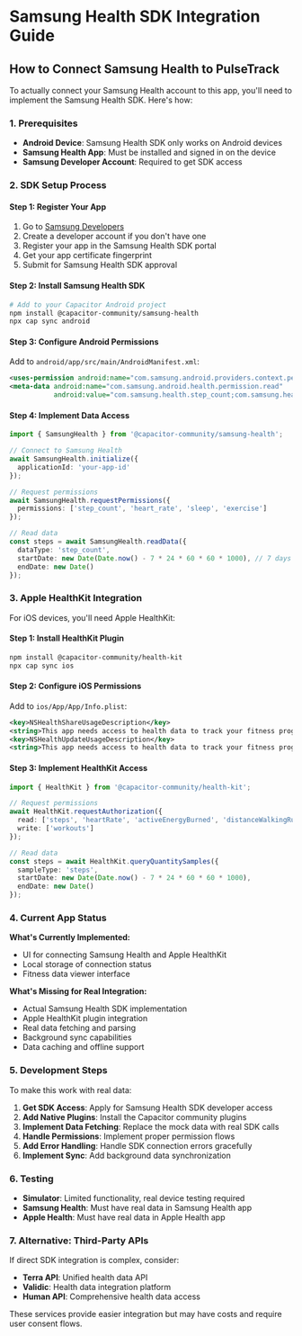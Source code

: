 # Samsung Health SDK Integration Guide

## How to Connect Samsung Health to PulseTrack

To actually connect your Samsung Health account to this app, you'll need to implement the Samsung Health SDK. Here's how:

### 1. Prerequisites

- **Android Device**: Samsung Health SDK only works on Android devices
- **Samsung Health App**: Must be installed and signed in on the device
- **Samsung Developer Account**: Required to get SDK access

### 2. SDK Setup Process

#### Step 1: Register Your App
1. Go to [Samsung Developers](https://developer.samsung.com/)
2. Create a developer account if you don't have one
3. Register your app in the Samsung Health SDK portal
4. Get your app certificate fingerprint
5. Submit for Samsung Health SDK approval

#### Step 2: Install Samsung Health SDK
```bash
# Add to your Capacitor Android project
npm install @capacitor-community/samsung-health
npx cap sync android
```

#### Step 3: Configure Android Permissions
Add to `android/app/src/main/AndroidManifest.xml`:
```xml
<uses-permission android:name="com.samsung.android.providers.context.permission.WRITE_USE_APP_FEATURE_SURVEY" />
<meta-data android:name="com.samsung.android.health.permission.read"
           android:value="com.samsung.health.step_count;com.samsung.health.heart_rate" />
```

#### Step 4: Implement Data Access
```typescript
import { SamsungHealth } from '@capacitor-community/samsung-health';

// Connect to Samsung Health
await SamsungHealth.initialize({
  applicationId: 'your-app-id'
});

// Request permissions
await SamsungHealth.requestPermissions({
  permissions: ['step_count', 'heart_rate', 'sleep', 'exercise']
});

// Read data
const steps = await SamsungHealth.readData({
  dataType: 'step_count',
  startDate: new Date(Date.now() - 7 * 24 * 60 * 60 * 1000), // 7 days ago
  endDate: new Date()
});
```

### 3. Apple HealthKit Integration

For iOS devices, you'll need Apple HealthKit:

#### Step 1: Install HealthKit Plugin
```bash
npm install @capacitor-community/health-kit
npx cap sync ios
```

#### Step 2: Configure iOS Permissions
Add to `ios/App/App/Info.plist`:
```xml
<key>NSHealthShareUsageDescription</key>
<string>This app needs access to health data to track your fitness progress</string>
<key>NSHealthUpdateUsageDescription</key>
<string>This app needs access to health data to track your fitness progress</string>
```

#### Step 3: Implement HealthKit Access
```typescript
import { HealthKit } from '@capacitor-community/health-kit';

// Request permissions
await HealthKit.requestAuthorization({
  read: ['steps', 'heartRate', 'activeEnergyBurned', 'distanceWalkingRunning'],
  write: ['workouts']
});

// Read data
const steps = await HealthKit.queryQuantitySamples({
  sampleType: 'steps',
  startDate: new Date(Date.now() - 7 * 24 * 60 * 60 * 1000),
  endDate: new Date()
});
```

### 4. Current App Status

**What's Currently Implemented:**
- UI for connecting Samsung Health and Apple HealthKit
- Local storage of connection status
- Fitness data viewer interface

**What's Missing for Real Integration:**
- Actual Samsung Health SDK implementation
- Apple HealthKit plugin integration  
- Real data fetching and parsing
- Background sync capabilities
- Data caching and offline support

### 5. Development Steps

To make this work with real data:

1. **Get SDK Access**: Apply for Samsung Health SDK developer access
2. **Add Native Plugins**: Install the Capacitor community plugins
3. **Implement Data Fetching**: Replace the mock data with real SDK calls
4. **Handle Permissions**: Implement proper permission flows
5. **Add Error Handling**: Handle SDK connection errors gracefully
6. **Implement Sync**: Add background data synchronization

### 6. Testing

- **Simulator**: Limited functionality, real device testing required
- **Samsung Health**: Must have real data in Samsung Health app
- **Apple Health**: Must have real data in Apple Health app

### 7. Alternative: Third-Party APIs

If direct SDK integration is complex, consider:
- **Terra API**: Unified health data API
- **Validic**: Health data integration platform
- **Human API**: Comprehensive health data access

These services provide easier integration but may have costs and require user consent flows.